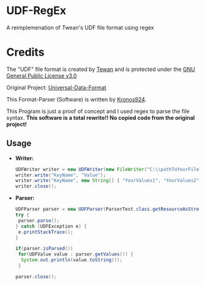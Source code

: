 # UDF-RegEx
A reimplemenation of Twean's UDF file format using regex

# Credits
The "UDF" file format is created by [Tewan](github.com/SpyceTewan) and
is protected under the [GNU General Public License v3.0](https://www.gnu.org/licenses/gpl-3.0.de.html)

Original Project: [Universal-Data-Format](github.com/SpyceTewan/Universal-Data-Format)


This Format-Parser (Software) is written by [Kronos924](github.com\Kronos9247).

This Program is just a proof of concept and I used regex to parse the file syntax.
**This software is a total rewrite!!
No copied code from the original project!**


## Usage
  * **Writer:**
    ```java 
    UDFWriter writer = new UDFWriter(new FileWriter("C:\\pathToYourFile\\fileName.udf"));
    writer.write("KeyName", "Value");
    writer.write("KeyName", new String[] { "YourValues1", "YourValues2" }); 
    writer.close();
    ```
  * **Parser:**
    ```java 
    UDFParser parser = new UDFParser(ParserTest.class.getResourceAsStream("/fileName.udf")); //Internal file
    try {
     parser.parse();
    } catch (UDFException e) {
     e.printStackTrace();
    }

    if(parser.isParsed())
     for(UDFValue value : parser.getValues()) {
      System.out.println(value.toString());
     }

    parser.close();
    ```
  
